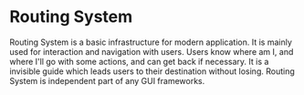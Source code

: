 # Routing System

Routing System is a basic infrastructure for modern application. It is mainly used for interaction and navigation with users. Users know where am I, and where I'll go with some actions, and can get back if necessary.
It is a invisible guide which leads users to their destination without losing. Routing System is independent part of any GUI frameworks.